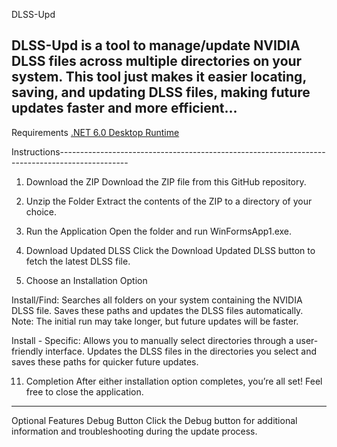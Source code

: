DLSS-Upd

DLSS-Upd is a tool to manage/update NVIDIA DLSS files across multiple directories on your system. 
This tool just makes it easier locating, saving, and updating DLSS files, making future updates faster and more efficient...
----------------------------------------------------------------------------------------------------------
Requirements
[.NET 6.0 Desktop Runtime
](https://dotnet.microsoft.com/en-us/download/dotnet/thank-you/runtime-desktop-6.0.35-windows-x64-installer?cid=getdotnetcore)

Instructions-----------------------------------------------------------------------------------------------
1. Download the ZIP
Download the ZIP file from this GitHub repository.

3. Unzip the Folder
Extract the contents of the ZIP to a directory of your choice.

5. Run the Application
Open the folder and run WinFormsApp1.exe.

7. Download Updated DLSS
Click the Download Updated DLSS button to fetch the latest DLSS file.

9. Choose an Installation Option
    
Install/Find:
Searches all folders on your system containing the NVIDIA DLSS file.
Saves these paths and updates the DLSS files automatically.
Note: The initial run may take longer, but future updates will be faster.

Install - Specific:
Allows you to manually select directories through a user-friendly interface.
Updates the DLSS files in the directories you select and saves these paths for quicker future updates.

11. Completion
After either installation option completes, you’re all set! Feel free to close the application.
---------------------------------------------------------------------------------------------------------------
Optional Features
Debug Button
Click the Debug button for additional information and troubleshooting during the update process.
